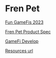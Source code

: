 # Fren Pet

[Fun GameFis 2023](Fren%20Pet%206ed4ae5074ac4511b42fa2eaec1cec92/Fun%20GameFis%202023%20e8985e778e734418824ae2fb030e3a86.csv)

[Fren Pet Product Spec](Fren%20Pet%206ed4ae5074ac4511b42fa2eaec1cec92/Fren%20Pet%20Product%20Spec%207f57d664bbd54903af10220de4d58557.md)

[GameFi Develop](Fren%20Pet%206ed4ae5074ac4511b42fa2eaec1cec92/GameFi%20Develop%2086d14c97f83f49bdba59770d954c757b.md)

[Resources url](Fren%20Pet%206ed4ae5074ac4511b42fa2eaec1cec92/Resources%20url%201756c040b15b4364902d5d765a9a11fe.md)